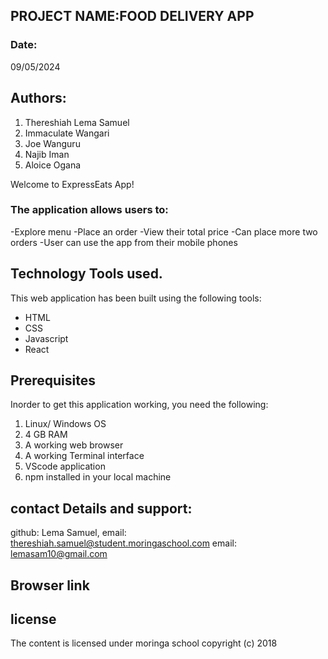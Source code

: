 ## PROJECT NAME:FOOD DELIVERY APP



### Date:

09/05/2024

## Authors:

1. Thereshiah Lema Samuel
2. Immaculate Wangari
3. Joe Wanguru
4. Najib Iman
5. Aloice Ogana

Welcome to ExpressEats App!
### The application allows users to:

-Explore menu
-Place an order
-View their total price
-Can place more two orders
-User can use the app from their mobile phones

## Technology Tools used.
This web application has been built using the following tools:

- HTML
- CSS
- Javascript
- React

## Prerequisites
Inorder to get this application working, you need the following:

1. Linux/ Windows OS
2. 4 GB RAM
3. A working web browser
4. A working Terminal interface
5. VScode application
6. npm installed in your local machine


## contact Details and support:

github: Lema Samuel,
email: thereshiah.samuel@student.moringaschool.com
email: lemasam10@gmail.com

## Browser link


## license

The content is licensed under moringa school
copyright (c) 2018
